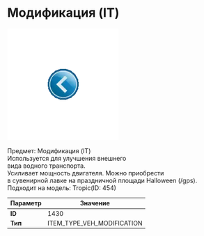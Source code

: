 # Модификация (IT)

![Item Image](../img/1430.webp?raw=true)

Предмет: Модификация (IT)<br>Используется для улучшения внешнего <br>вида водного транспорта.<br>Усиливает мощность двигателя. Можно приобрести<br>в сувенирной лавке на праздничной площади Halloween (/gps).<br>Подходит на модель: Tropic(ID: 454)


| Параметр | Значение |
|----------|----------|
| **ID** | 1430 |
| **Тип** | ITEM_TYPE_VEH_MODIFICATION |

